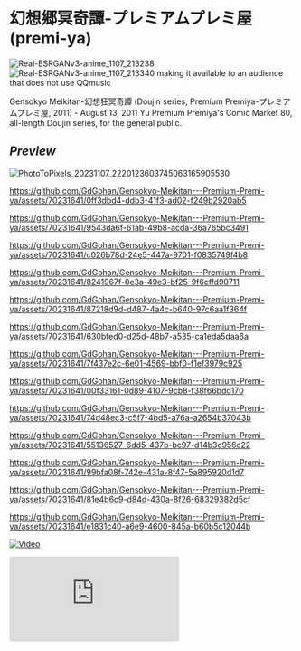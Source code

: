 # 幻想郷冥奇譚-プレミアムプレミ屋 (premi-ya)
![Real-ESRGANv3-anime_1107_213238](https://github.com/GdGohan/---premi-ya-/assets/70231641/80717026-74b5-4659-bbcd-320b8a2c83e8)
![Real-ESRGANv3-anime_1107_213340](https://github.com/GdGohan/---premi-ya-/assets/70231641/5f4a518c-4085-4660-8518-e862380af481)
making it available to an audience that does not use QQmusic

Gensokyo Meikitan-幻想狂冥奇譚 (Doujin series, Premium Premiya-プレミアムプレミ屋, 2011) - August 13, 2011 Yu Premium Premiya's Comic Market 80, all-length Doujin series, for the general public.
## *Preview*
![PhotoToPixels_20231107_2220123603745063165905530](https://github.com/GdGohan/Gensokyo-Meikitan---Premium-Premi-ya/assets/70231641/34bc517c-fe1f-4ce1-9a37-0a0fd7fd5442)



https://github.com/GdGohan/Gensokyo-Meikitan---Premium-Premi-ya/assets/70231641/0ff3dbd4-ddb3-41f3-ad02-f249b2920ab5



https://github.com/GdGohan/Gensokyo-Meikitan---Premium-Premi-ya/assets/70231641/9543da6f-61ab-49b8-acda-36a765bc3491





https://github.com/GdGohan/Gensokyo-Meikitan---Premium-Premi-ya/assets/70231641/c026b78d-24e5-447a-9701-f0835749f4b8



https://github.com/GdGohan/Gensokyo-Meikitan---Premium-Premi-ya/assets/70231641/8241967f-0e3a-49e3-bf25-9f6cffd90711



https://github.com/GdGohan/Gensokyo-Meikitan---Premium-Premi-ya/assets/70231641/87218d9d-d487-4a4c-b640-97c6aa1f364f



https://github.com/GdGohan/Gensokyo-Meikitan---Premium-Premi-ya/assets/70231641/630bfed0-d25d-48b7-a535-ca1eda5daa6a



https://github.com/GdGohan/Gensokyo-Meikitan---Premium-Premi-ya/assets/70231641/7f437e2c-6e01-4569-bbf0-f1ef3979c925



https://github.com/GdGohan/Gensokyo-Meikitan---Premium-Premi-ya/assets/70231641/00f33161-0d89-4107-9cb8-f38f66bdd170



https://github.com/GdGohan/Gensokyo-Meikitan---Premium-Premi-ya/assets/70231641/74d48ec3-c5f7-4bd5-a76a-a2654b37043b



https://github.com/GdGohan/Gensokyo-Meikitan---Premium-Premi-ya/assets/70231641/55136527-6dd5-437b-bc97-d14b3c956c22



https://github.com/GdGohan/Gensokyo-Meikitan---Premium-Premi-ya/assets/70231641/99bfa08f-742e-431a-8f47-5a895920d1d7



https://github.com/GdGohan/Gensokyo-Meikitan---Premium-Premi-ya/assets/70231641/81e4b6c9-d84d-430a-8f26-68329382d5cf



https://github.com/GdGohan/Gensokyo-Meikitan---Premium-Premi-ya/assets/70231641/e1831c40-a6e9-4600-845a-b60b5c12044b




[![Video](https://lh3.googleusercontent.com/u/2/drive-viewer/AK7aPaBg9CV2IauDQ6cTYSOgTznR-os2tpxDu1oK6y9A8AnZBUyWUWb38ogm4EQbWxMLGzvzMZ9NKh3yyQyqxRDB4tucWRAqRA=w1920-h1080-k-pd)](https://drive.google.com/file/d/1CiFsQsDgRgRFPKCtFsQGY1_8oBwlqUXH/preview?usp=drivesdk)


<head>
	 <embed src="https://drive.google.com/file/d/1CiFsQsDgRgRFPKCtFsQGY1_8oBwlqUXH/preview?usp=drivesdk"/>
</head>

